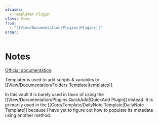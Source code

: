 ```yaml
---
aliases:
  - Templater Plugin
class: View
from:
  - "[[View/Documentation/Plugins|Plugins]]"
order:
---
```

# Notes

[Official documentation](https://silentvoid13.github.io/Templater/introduction.html).

Templater is used to add scripts & variables to [[View/Documentation/Folders Template|templates]].

In this vault it is barely used in favor of using the [[View/Documentation/Plugins QuickAdd|QuickAdd Plugin]] instead. It is primarily used in the [[Core/Template/DailyNote Template|DailyNote Template]] because I have yet to figure out how to populate its metadata using another method.
